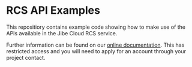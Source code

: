 # RCS API Examples

This repositiory contains example code showing how to make use of the APIs available 
in the Jibe Cloud RCS service.

Further information can be found on our [online documentation](https://docs.jibemobile.com/).
This has restricted access and you will need to apply for an account through your project
contact.